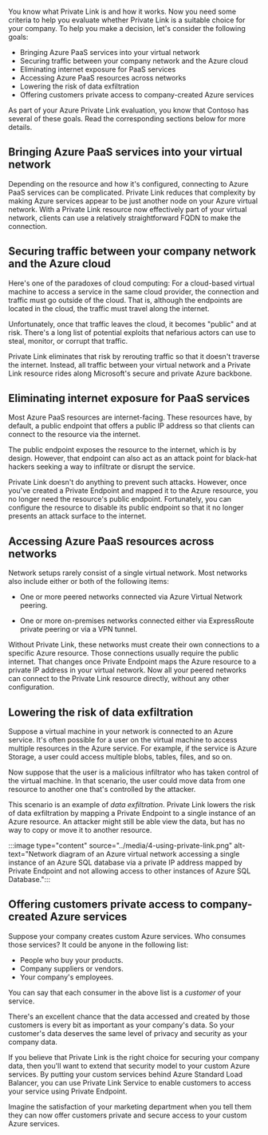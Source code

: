 You know what Private Link is and how it works. Now you need some criteria to help you evaluate whether Private Link is a suitable choice for your company. To help you make a decision, let's consider the following goals:

* Bringing Azure PaaS services into your virtual network
* Securing traffic between your company network and the Azure cloud
* Eliminating internet exposure for PaaS services
* Accessing Azure PaaS resources across networks
* Lowering the risk of data exfiltration
* Offering customers private access to company-created Azure services

As part of your Azure Private Link evaluation, you know that Contoso has several of these goals. Read the corresponding sections below for more details.

## Bringing Azure PaaS services into your virtual network

Depending on the resource and how it's configured, connecting to Azure PaaS services can be complicated. Private Link reduces that complexity by making Azure services appear to be just another node on your Azure virtual network. With a Private Link resource now effectively part of your virtual network, clients can use a relatively straightforward FQDN to make the connection.

## Securing traffic between your company network and the Azure cloud

Here's one of the paradoxes of cloud computing: For a cloud-based virtual machine to access a service in the same cloud provider, the connection and traffic must go outside of the cloud. That is, although the endpoints are located in the cloud, the traffic must travel along the internet.

Unfortunately, once that traffic leaves the cloud, it becomes "public" and at risk. There's a long list of potential exploits that nefarious actors can use to steal, monitor, or corrupt that traffic.

Private Link eliminates that risk by rerouting traffic so that it doesn't traverse the internet. Instead, all traffic between your virtual network and a Private Link resource rides along Microsoft's secure and private Azure backbone.

## Eliminating internet exposure for PaaS services

Most Azure PaaS resources are internet-facing. These resources have, by default, a public endpoint that offers a public IP address so that clients can connect to the resource via the internet.

The public endpoint exposes the resource to the internet, which is by design. However, that endpoint can also act as an attack point for black-hat hackers seeking a way to infiltrate or disrupt the service.

Private Link doesn't do anything to prevent such attacks. However, once you've created a Private Endpoint and mapped it to the Azure resource, you no longer need the resource's public endpoint. Fortunately, you can configure the resource to disable its public endpoint so that it no longer presents an attack surface to the internet.

## Accessing Azure PaaS resources across networks

Network setups rarely consist of a single virtual network. Most networks also include either or both of the following items:

* One or more peered networks connected via Azure Virtual Network peering.

* One or more on-premises networks connected either via ExpressRoute private peering or via a VPN tunnel.

Without Private Link, these networks must create their own connections to a specific Azure resource. Those connections usually require the public internet. That changes once Private Endpoint maps the Azure resource to a private IP address in your virtual network. Now all your peered networks can connect to the Private Link resource directly, without any other configuration.

## Lowering the risk of data exfiltration

Suppose a virtual machine in your network is connected to an Azure service. It's often possible for a user on the virtual machine to access multiple resources in the Azure service. For example, if the service is Azure Storage, a user could access multiple blobs, tables, files, and so on.

Now suppose that the user is a malicious infiltrator who has taken control of the virtual machine. In that scenario, the user could move data from one resource to another one that's controlled by the attacker.

This scenario is an example of *data exfiltration*. Private Link lowers the risk of data exfiltration by  mapping a Private Endpoint to a single instance of an Azure resource. An attacker might still be able view the data, but has no way to copy or move it to another resource.

:::image type="content" source="../media/4-using-private-link.png" alt-text="Network diagram of an Azure virtual network accessing a single instance of an Azure SQL database via a private IP address mapped by Private Endpoint and not allowing access to other instances of Azure SQL Database.":::

## Offering customers private access to company-created Azure services

Suppose your company creates custom Azure services. Who consumes those services? It could be anyone in the following list:

* People who buy your products.
* Company suppliers or vendors.
* Your company's employees.

You can say that each consumer in the above list is a *customer* of your service.

There's an excellent chance that the data accessed and created by those customers is every bit as important as your company's data. So your customer's data deserves the same level of privacy and security as your company data.

If you believe that Private Link is the right choice for securing your company data, then you'll want to extend that security model to your custom Azure services. By putting your custom services behind Azure Standard Load Balancer, you can use Private Link Service to enable customers to access your service using Private Endpoint.

Imagine the satisfaction of your marketing department when you tell them they can now offer customers private and secure access to your custom Azure services.
